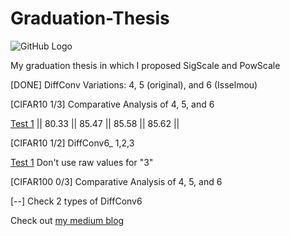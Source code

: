 # Graduation-Thesis
![GitHub Logo](/Hashira.jpg)

My graduation thesis in which I proposed SigScale and PowScale

[DONE] DiffConv Variations: 4, 5 (original), and 6 (Isselmou)

[CIFAR10 1/3] Comparative Analysis of 4, 5, and 6

[Test 1](https://github.com/MuhammedShiway/Graduation-Thesis/blob/main/Testing-Diffconv-4-5-and-6-InProgress.ipynb) || 80.33 || 85.47 || 85.58 || 85.62 ||

[CIFAR10 1/2] DiffConv6_ 1,2,3

[Test 1](https://github.com/MuhammedShiway/Graduation-Thesis/blob/main/Diffconv6-v1-and-v2-in-progress.ipynb) Don't use raw values for "3"

[CIFAR100 0/3] Comparative Analysis of 4, 5, and 6

[--] Check 2 types of DiffConv6

Check out [my medium blog](https://medium.com/@muhmuqshin) 

